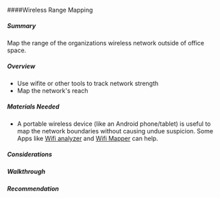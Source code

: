 ####Wireless Range Mapping

##### Summary
Map the range of the organizations wireless network outside of office space.

##### Overview

* Use wifite or other tools to track network strength
* Map the network's reach

##### Materials Needed 

* A portable wireless device (like an Android phone/tablet) is useful to map the network boundaries without causing undue suspicion. Some Apps like [Wifi analyzer](https://play.google.com/store/apps/details?id=cz.webprovider.wifianalyzer) and [Wifi Mapper](https://play.google.com/store/apps/details?id=com.osiris_mobile.wifimapper&hl=en) can help.

##### Considerations

##### Walkthrough


##### Recommendation
